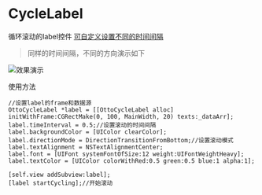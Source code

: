 # CycleLabel
循环滚动的label控件
[可自定义设置不同的时间间隔](!http://ouem5hcj9.bkt.clouddn.com/OttoCycleLabelDemo_1.gif)

>
>同样的时间间隔，不同的方向演示如下

![效果演示](http://ouem5hcj9.bkt.clouddn.com/OttoCycleLabelDemo_2.gif)

使用方法
```
//设置label的frame和数据源
OttoCycleLabel *label = [[OttoCycleLabel alloc] initWithFrame:CGRectMake(0, 100, MainWidth, 20) texts:_dataArr];
label.timeInterval = 0.5;//设置滚动的时间间隔
label.backgroundColor = [UIColor clearColor];
label.directionMode = DirectionTransitionFromBottom;//设置滚动模式
label.textAlignment = NSTextAlignmentCenter;
label.font = [UIFont systemFontOfSize:12 weight:UIFontWeightHeavy];
label.textColor = [UIColor colorWithRed:0.5 green:0.5 blue:1 alpha:1];

[self.view addSubview:label];
[label startCycling];//开始滚动
```
